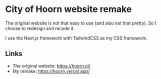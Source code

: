 # City of Hoorn website remake

The original website is not that easy to use (and also not that pretty). So I choose to redesign and recode it.

I use the Next.js framework with TailwindCSS as my CSS framework.

## Links

- The original website: https://hoorn.nl/
- My remake: https://hoorn.vercel.app/
